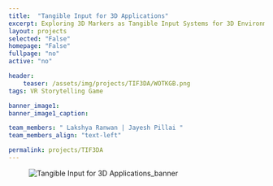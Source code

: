 ```yaml
---
title:  "Tangible Input for 3D Applications"
excerpt: Exploring 3D Markers as Tangible Input Systems for 3D Environments
layout: projects   
selected: "False"
homepage: "False"
fullpage: "no"
active: "no"

header:
    teaser: /assets/img/projects/TIF3DA/WOTKGB.png
tags: VR Storytelling Game  

banner_image1:
banner_image1_caption:

team_members: " Lakshya Ranwan | Jayesh Pillai "
team_members_align: "text-left"

permalink: projects/TIF3DA
---
```


<figure class="align-center" style="width:100%;">
  <img src="{{ site.url }}{{ site.baseurl }}/assets/img/projects/TIF3DA/TIF3DA.png" alt="Tangible Input for 3D Applications_banner">
</figure>